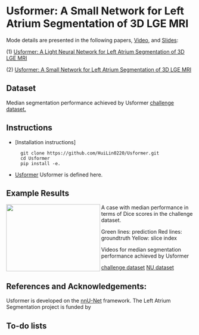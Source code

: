 # Usformer: A Small Network for Left Atrium Segmentation of 3D LGE MRI
Mode details are presented in the following papers, [Video](https://www.youtube.com/watch?v=4Mu5rgfUwoE), and [Slides](https://drive.google.com/file/d/1pWzuMKeXzwozWLsFPUuOCRv1JYvT-KXy/view): 

(1) [Usformer: A Light Neural Network for Left Atrium Segmentation of 3D LGE MRI](https://ieeexplore.ieee.org/abstract/document/10289839)

(2) [Usformer: A Small Network for Left Atrium Segmentation of 3D LGE MRI](https://doi.org/10.1016/j.heliyon.2024.e28539)






## Dataset
Median segmentation performance achieved by Usformer
[challenge dataset.](https://ars.els-cdn.com/content/image/1-s2.0-S2405844024045705-mmc1.mp4)
## Instructions
- [Installation instructions]

        git clone https://github.com/HuiLin0220/Usformer.git
        cd Usformer
        pip install -e.
- [Usformer](nnunetv2/dynamic_network_architectures/architectures/unet.py)  Usformer is defined here.

## Example Results
<img align="left" width="252" height="180" src="/results/P20.gif"> A case with median performance in terms of Dice scores in the challenge dataset.

Green lines: prediction
Red lines: groundtruth
Yellow: slice index

Videos for median segmentation performance achieved by Usformer

[challenge dataset](https://ars.els-cdn.com/content/image/1-s2.0-S2405844024045705-mmc1.mp4)
[NU dataset](https://ars.els-cdn.com/content/image/1-s2.0-S2405844024045705-mmc2.mp4)

## References and Acknowledgements:
Usformer is developed on the [nnU-Net](https://github.com/MIC-DKFZ/nnUNet) framework. The  Left Atrium Segmentation project is funded by






## To-do lists
     

